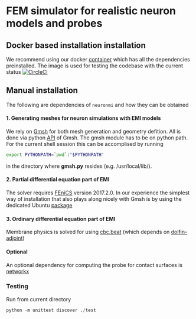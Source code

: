 # FEM simulator for realistic neuron models and probes

## Docker based installation installation

We recommend using our docker [container](https://hub.docker.com/r/mirok/neuronmi)
which has all the dependencies preinstalled. The image is used for testing
the codebase with the current status [![CircleCI](https://circleci.com/gh/MiroK/nEuronMI.svg?style=svg)](https://circleci.com/gh/MiroK/nEuronMI)

## Manual installation 

The following are dependencies of `neuronmi` and how they can be obtained

#### 1. Generating meshes for neuron simulations with EMI models
We rely on [Gmsh](http://gmsh.info/) for both mesh generation and geometry defition.
All is done via python [API](https://gitlab.onelab.info/gmsh/gmsh/blob/master/api/gmsh.py) of Gmsh.
The gmsh module has to be on python path. For the current shell session
this can be accomplised by running 

```bash
export PYTHONPATH=`pwd`:"$PYTHONPATH"
```

in the directory where **gmsh.py** resides (e.g. /usr/local/lib/).

#### 2. Partial differential equation part of EMI
The solver requires [FEniCS](https://fenicsproject.org/download/) version 2017.2.0. In our 
experience the simplest way of installation that also plays along nicely with Gmsh is by 
using the dedicated Ubuntu [package](https://packages.ubuntu.com/bionic/math/fenics)

#### 3. Ordinary differential equation part of EMI
Membrane physics is solved for using [cbc.beat](https://bitbucket.org/meg/cbcbeat)
  (which depends on [dolfin-adjoint](http://dolfin-adjoint-doc.readthedocs.io/en/latest/download/index.html))

#### Optional
An optional dependency for computing the probe for contact surfaces is [networkx](https://networkx.github.io/)

### Testing

Run from current directory
```python
python -m unittest discover ./test
```
